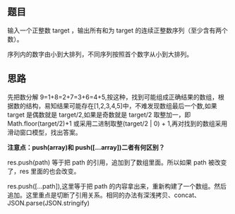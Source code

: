 ## 题目

输入一个正整数 target ，输出所有和为 target 的连续正整数序列（至少含有两个数）。

序列内的数字由小到大排列，不同序列按照首个数字从小到大排列。

## 思路

先把数分解 9=1+8=2+7=3+6=4+5,按这种，找到可能组成正确结果的数组，根据数的结构，易知结果可能存在[1,2,3,4,5]中，不难发现数组最后一个数,如果 target 是偶数就是 target/2,如果是奇数就是 target/2 取整加一，即 Math.floor(target/2)+1 或采用二进制取整(target/2 | 0) + 1,再对找到的数组采用滑动窗口模型，找出答案。

**注意点：push(array)和 push([...array])二者有何区别？**

res.push(path) 等于把 path 的引用，追加到了数组里面。所以如果 path 被改变了，res 里面的也会改变。

res.push([...path]),这里等于把 path 的内容拿出来，重新构建了一个数组。然后追加。这里重点是切断了引用关系。相同的办法有深浅拷贝、concat、JSON.parse(JSON.stringify)
